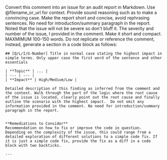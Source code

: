 Convert this comment into an issue for an audit report in Markdown. Use @filename_or_url for context. Provide sound reasoning such as to make a convincing case. Make the report short and concise, avoid rephrasing sentences. No need for introduction/summary paragraph in the report. Noted that the issue will not be severe so don't bluff it. The severity and number of the issue, I provided in the comment. Make it short and compact. MAXMIMUM 100-150 words. Do not replicate or reference the comment, instead, generate a section in a code block as follows:  
  
```  
## [Q/L/I/G-Number] Title in normal case stating the highest impact in simple terms. Only upper case the first word of the sentence and other essentials

| **Topic** | ... |
| --- | --- |
| **Impact** | High/Medium/Low |

Detailed description of this finding as inferred from the comment and the context. Walk through the part of the logic where the root cause of the issue is located, clearly point out the root cause and finally outline the scenario with the highest impact.  Do not omit any information provided in the comment. No need for introduction/summary paragraph in the report.


**Remediations to Consider** 
Recommendation on how to fix or improve the code in question. Depending on the complexity of the issue, this could range from a detailed exploration of different solutions to a simple code fix. If it is just a simple code fix, provide the fix as a diff in a code block with two backticks.  

---
